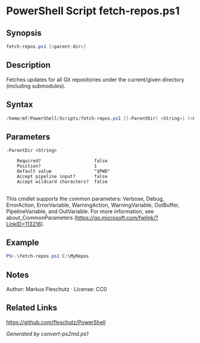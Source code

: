 # PowerShell Script fetch-repos.ps1

## Synopsis
```powershell
fetch-repos.ps1 [<parent-dir>]
```

## Description
Fetches updates for all Git repositories under the current/given directory (including submodules).

## Syntax
```powershell
/home/mf/PowerShell/Scripts/fetch-repos.ps1 [[-ParentDir] <String>] [<CommonParameters>]
```

## Parameters

```
-ParentDir <String>
    
    Required?                    false
    Position?                    1
    Default value                "$PWD"
    Accept pipeline input?       false
    Accept wildcard characters?  false
```
## <CommonParameters>
This cmdlet supports the common parameters: Verbose, Debug, ErrorAction, ErrorVariable, WarningAction, WarningVariable, OutBuffer, PipelineVariable, and OutVariable. For more information, see about_CommonParameters (https://go.microsoft.com/fwlink/?LinkID=113216).

## Example
```powershell
PS>.\fetch-repos.ps1 C:\MyRepos
```


## Notes
Author: Markus Fleschutz · License: CC0

## Related Links
https://github.com/fleschutz/PowerShell

*Generated by convert-ps2md.ps1*
